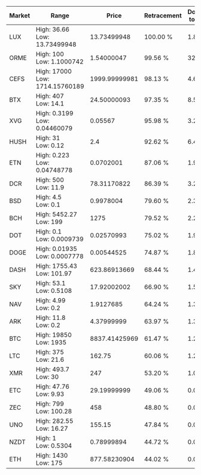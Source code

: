 | Market | Range | Price| Retracement | Doubles to 50% |
| --- | --- | --- | --- | --- |
| LUX | High: 36.66<br />Low: 13.73499948 | 13.73499948 | 100.00 % | 1.83 |
| ORME | High: 100<br />Low: 1.1000742 | 1.54000047 | 99.56 % | 32.82 |
| CEFS | High: 17000<br />Low: 1714.15760189 | 1999.99999981 | 98.13 % | 4.68 |
| BTX | High: 407<br />Low: 14.1 | 24.50000093 | 97.35 % | 8.59 |
| XVG | High: 0.3199<br />Low: 0.04460079 | 0.05567 | 95.98 % | 3.27 |
| HUSH | High: 31<br />Low: 0.12 | 2.4 | 92.62 % | 6.48 |
| ETN | High: 0.223<br />Low: 0.04748778 | 0.0702001 | 87.06 % | 1.93 |
| DCR | High: 500<br />Low: 11.9 | 78.31170822 | 86.39 % | 3.27 |
| BSD | High: 4.5<br />Low: 0.1 | 0.9978004 | 79.60 % | 2.31 |
| BCH | High: 5452.27<br />Low: 199 | 1275 | 79.52 % | 2.22 |
| DOT | High: 0.1<br />Low: 0.0009739 | 0.02570993 | 75.02 % | 1.96 |
| DOGE | High: 0.01935<br />Low: 0.0007778 | 0.00544525 | 74.87 % | 1.85 |
| DASH | High: 1755.43<br />Low: 101.97 | 623.86913669 | 68.44 % | 1.49 |
| SKY | High: 53.1<br />Low: 0.5108 | 17.92002002 | 66.90 % | 1.50 |
| NAV | High: 4.99<br />Low: 0.2 | 1.9127685 | 64.24 % | 1.36 |
| ARK | High: 11.8<br />Low: 0.2 | 4.37999999 | 63.97 % | 1.37 |
| BTC | High: 19850<br />Low: 1935 | 8837.41425969 | 61.47 % | 1.23 |
| LTC | High: 375<br />Low: 21.6 | 162.75 | 60.06 % | 1.22 |
| XMR | High: 493.7<br />Low: 30 | 247 | 53.20 % | 1.06 |
| ETC | High: 47.76<br />Low: 9.93 | 29.19999999 | 49.06 % | 0.00 |
| ZEC | High: 799<br />Low: 100.28 | 458 | 48.80 % | 0.00 |
| UNO | High: 282.55<br />Low: 16.27 | 155.15 | 47.84 % | 0.00 |
| NZDT | High: 1<br />Low: 0.5304 | 0.78999894 | 44.72 % | 0.00 |
| ETH | High: 1430<br />Low: 175 | 877.58230904 | 44.02 % | 0.00 |
